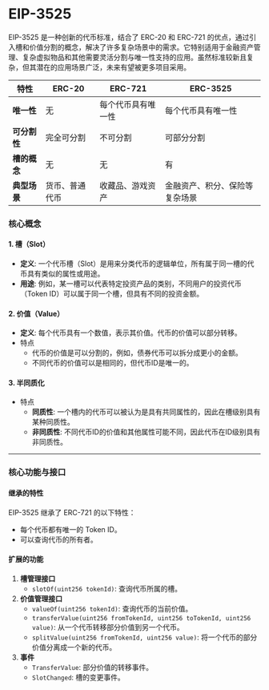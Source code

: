 # EIP-3525

EIP-3525 是一种创新的代币标准，结合了 ERC-20 和 ERC-721 的优点，通过引入槽和价值分割的概念，解决了许多复杂场景中的需求。它特别适用于金融资产管理、复杂虚拟物品和其他需要灵活分割与唯一性支持的应用。虽然标准较新且复杂，但其潜在的应用场景广泛，未来有望被更多项目采用。

| **特性**     | **ERC-20**     | **ERC-721**        | **ERC-3525**                   |
| ------------ | -------------- | ------------------ | ------------------------------ |
| **唯一性**   | 无             | 每个代币具有唯一性 | 每个代币具有唯一性             |
| **可分割性** | 完全可分割     | 不可分割           | 可部分分割                     |
| **槽的概念** | 无             | 无                 | 有                             |
| **典型场景** | 货币、普通代币 | 收藏品、游戏资产   | 金融资产、积分、保险等复杂场景 |

### **核心概念**

#### 1. **槽（Slot）**

- **定义**: 一个代币槽（Slot）是用来分类代币的逻辑单位，所有属于同一槽的代币具有类似的属性或用途。
- **用途**: 例如，某一槽可以代表特定投资产品的类别，不同用户的投资代币（Token ID）可以属于同一个槽，但具有不同的投资金额。

#### 2. **价值（Value）**

- **定义**: 每个代币具有一个数值，表示其价值。代币的价值可以部分转移。
- 特点
  - 代币的价值是可以分割的，例如，债券代币可以拆分成更小的金额。
  - 不同代币的价值可以是相同的，但代币ID是唯一的。

#### 3. **半同质化**

- 特点
  - **同质性**: 一个槽内的代币可以被认为是具有共同属性的，因此在槽级别具有某种同质性。
  - **非同质性**: 不同代币ID的价值和其他属性可能不同，因此代币在ID级别具有非同质性。

------

### **核心功能与接口**

#### **继承的特性**

EIP-3525 继承了 ERC-721 的以下特性：

- 每个代币都有唯一的 Token ID。
- 可以查询代币的所有者。

#### **扩展的功能**

1. **槽管理接口**
   - `slotOf(uint256 tokenId)`: 查询代币所属的槽。
2. **价值管理接口**
   - `valueOf(uint256 tokenId)`: 查询代币的当前价值。
   - `transferValue(uint256 fromTokenId, uint256 toTokenId, uint256 value)`: 从一个代币转移部分价值到另一个代币。
   - `splitValue(uint256 fromTokenId, uint256 value)`: 将一个代币的部分价值分离成一个新的代币。
3. **事件**
   - `TransferValue`: 部分价值的转移事件。
   - `SlotChanged`: 槽的变更事件。



























